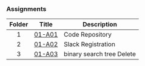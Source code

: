 ### Assignments

|   Folder   | Title            | Description                 | 
|:---:| --------------- | ----------------------------------- | 
| 1   |[01-A01](./Assignments/01-A01/README.md)   |Code Repository |
|  2  | [01-A02](./Assignments/01-A02/README.md)  |Slack Registration|
|  3  | [01-A03](./Assignments/01-A03/README.md)  | binary search tree Delete|           

